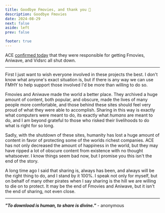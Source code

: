 ```yaml
---
title: Goodbye Fmovies, and thank you 🤍
description: Goodbye Fmovies
date: 2024-08-29
next: false
aside: left
prev: false

footer: true
---
```


<Post authors="nbats"/>

ACE [confirmed today](https://torrentfreak.com/fmovies-piracy-ring-was-shut-down-by-vietnam-assisted-by-ace-240829/) that they were responsible for getting Fmovies, Aniwave, and Vidsrc all shut down.

***

First I just want to wish everyone involved in these projects the best. I don't know what anyone's exact situation is, but if there is any way we can use FMHY to help support those involved I'd be more than willing to do so.

Fmovies and Aniwave made the world a better place. They archived a huge amount of content, both popular, and obscure, made the lives of many people more comfortable, and those behind these sites should feel very proud of what they were able to accomplish. Sharing in this way is exactly what computers were meant to do, its exactly what *humans* are meant to do, and I am beyond grateful to those who risked their livelihoods to do what is right for so long.

Sadly, with the shutdown of these sites, humanity has lost a huge amount of content in favor of protecting some of the worlds richest companies. ACE has not only decreased the amount of happiness in the world, but they may have ripped a lot of obscure content from existence with no thought whatsoever. I know things seem bad now, but I promise you this isn't the end of the story. 

A long time ago I said that sharing is, always has been, and always will be the right thing to do, and I stand by it 100%. I speak not only for myself, but on behalf of many other pirates when I say sharing is the hill we are willing to die on to protect. It may be the end of Fmovies and Aniwave, but it isn't the end of sharing, not even close.

***

***"To download is human, to share is divine."*** - anonymous
